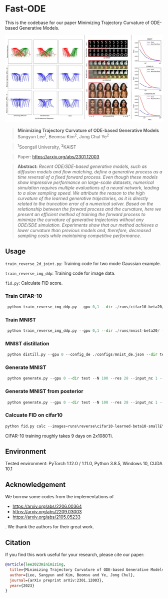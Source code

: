 # Fast-ODE

This is the codebase for our paper Minimizing Trajectory Curvature of ODE-based Generative Models.

![Teaser image](./images/main.jpg)

> **Minimizing Trajectory Curvature of ODE-based Generative Models**<br>
> Sangyun Lee<sup>1</sup>, Beomsu Kim<sup>2</sup>, ‪Jong Chul Ye<sup>2</sup>

> <sup>1</sup>Soongsil University, <sup>2</sup>KAIST

> Paper: https://arxiv.org/abs/2301.12003<br>

> **Abstract:** *Recent ODE/SDE-based generative models, such as diffusion models and flow matching, define a generative process as a time reversal of a fixed forward process. Even though these models show impressive performance on large-scale datasets, numerical simulation requires multiple evaluations of a neural network, leading to a slow sampling speed. We attribute the reason to the high curvature of the learned generative trajectories, as it is directly related to the truncation error of a numerical solver. Based on the relationship between the forward process and the curvature, here we present an efficient method of training the forward process to minimize the curvature of generative trajectories without any ODE/SDE simulation. Experiments show that our method achieves a lower curvature than previous models and, therefore, decreased sampling costs while maintaining competitive performance.*

## Usage
`train_reverse_2d_joint.py`: Training code for two mode Gaussian example.

`train_reverse_img_ddp`: Training code for image data.

`fid.py`: Calculate FID score.

### Train CIFAR-10
```python
 python train_reverse_img_ddp.py --gpu 0,1 --dir ./runs/cifar10-beta20/ --weight_prior 20 --learning_rate 2e-4 --dataset cifar10 --warmup_steps 5000 --optimizer adam --batchsize 128 --iterations 500000 --config_en configs\cifar10_en.json --config_de configs\cifar10_de.json
 ```

### Train MNIST
```python
 python train_reverse_img_ddp.py --gpu 0,1 --dir ./runs/mnist-beta20/ --weight_prior 20 --learning_rate 3e-4 --dataset mnist --warmup_steps 8000 --optimizer adam --batchsize 256 --iterations 60000 --config_en configs\mnist_en.json --config_de configs\mnist_de.json
 ```


### MNIST distillation
```python
 python distill.py --gpu 0 --config_de ./configs/mnist_de.json --dir test --im_dir C:\ML\learned-flow\mnist-learned-beta5\60000-N128-num100K\samples --im_dir_test C:\ML\learned-flow\mnist-learned-beta5\60000-N128-num100K\samples_test --z_dir C:\ML\learned-flow\mnist-learned-beta5\60000-N128-num100K\zs --z_dir_test C:\ML\learned-flow\mnist-learned-beta5\60000-N128-num100K\zs_test --batchsize 256 --ckpt D:\ML\learned-flows\runs\reverse\mnist-learned-beta5\flow_model_60000_ema.pth 
 ```

### Generate MNIST
```python
 python generate.py --gpu 0 --dir test --N 100 --res 28 --input_nc 1 --num_samples 10 --ckpt D:\ML\learned-flows\runs\reverse\mnist-learned-beta20\flow_model_60000_ema.pth --config_de configs\mnist_de.json 
 ```



### Generate MNIST from posterior
```python
 python generate.py --gpu 0 --dir test --N 100 --res 28 --input_nc 1 --num_samples 10 --ckpt D:\ML\learned-flows\runs\reverse\mnist-learned-beta20\flow_model_60000_ema.pth --encoder D:\ML\learned-flows\runs\reverse\mnist-learned-beta20\forward_model_60000_ema.pth --config_en configs\mnist_en.json --config_de configs\mnist_de.json --dataset mnist 
 ```


### Calcuate FID on cifar10
```python
python fid.py calc --images=runs\reverse\cifar10-learned-beta10-smallE\300000-N128\samples --ref=https://nvlabs-fi-cdn.nvidia.com/edm/fid-refs/cifar10-32x32.npz
```

CIFAR-10 training roughly takes 9 days on 2x1080Ti.


## Environment
Tested environment: PyTorch 1.12.0 / 1.11.0, Python 3.8.5, Windows 10, CUDA 10.1

## Acknowledgement
We borrow some codes from the implementations of
- https://arxiv.org/abs/2206.00364
- https://arxiv.org/abs/2209.03003
- https://arxiv.org/abs/2105.05233

. We thank the authors for their great work.

## Citation

If you find this work useful for your research, please cite our paper:

```bibtex
@article{lee2023minimizing,
  title={Minimizing Trajectory Curvature of ODE-based Generative Models},
  author={Lee, Sangyun and Kim, Beomsu and Ye, Jong Chul},
  journal={arXiv preprint arXiv:2301.12003},
  year={2023}
}
```
